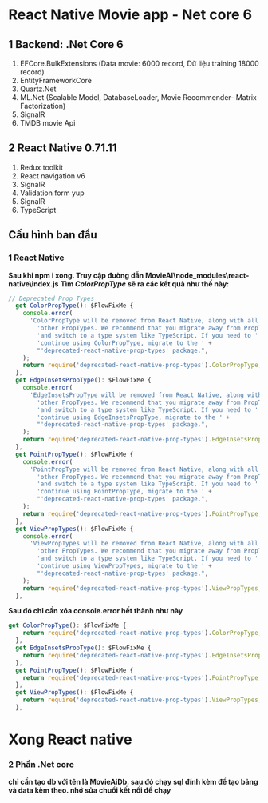 # React Native Movie app - Net core 6
## 1 Backend: .Net Core 6
<ol>
  <li>EFCore.BulkExtensions (Data movie: 6000 record, Dữ liệu training 18000 record)</li>
  <li>EntityFrameworkCore</li>
  <li>Quartz.Net</li>
  <li>ML.Net (Scalable Model, DatabaseLoader, Movie Recommender- Matrix Factorization)</li>
  <li>SignalR</li>
  <li>TMDB movie Api</li>
</ol>

## 2 React Native 0.71.11
<ol>
  <li>Redux toolkit</li>
  <li>React navigation v6</li>
  <li>SignalR</li>
  <li>Validation form yup</li>
  <li>SignalR</li>
  <li>TypeScript</li>
</ol>



## Cấu hình ban đầu
### 1 React Native
**Sau khi npm i xong. Truy cập đường dẫn MovieAI\node_modules\react-native\index.js**
**Tìm *ColorPropType* sẽ ra các kết quả như thế này:**
```javascript
// Deprecated Prop Types
  get ColorPropType(): $FlowFixMe {
    console.error(
      'ColorPropType will be removed from React Native, along with all ' +
        'other PropTypes. We recommend that you migrate away from PropTypes ' +
        'and switch to a type system like TypeScript. If you need to ' +
        'continue using ColorPropType, migrate to the ' +
        "'deprecated-react-native-prop-types' package.",
    );
    return require('deprecated-react-native-prop-types').ColorPropType;
  },
  get EdgeInsetsPropType(): $FlowFixMe {
    console.error(
      'EdgeInsetsPropType will be removed from React Native, along with all ' +
        'other PropTypes. We recommend that you migrate away from PropTypes ' +
        'and switch to a type system like TypeScript. If you need to ' +
        'continue using EdgeInsetsPropType, migrate to the ' +
        "'deprecated-react-native-prop-types' package.",
    );
    return require('deprecated-react-native-prop-types').EdgeInsetsPropType;
  },
  get PointPropType(): $FlowFixMe {
    console.error(
      'PointPropType will be removed from React Native, along with all ' +
        'other PropTypes. We recommend that you migrate away from PropTypes ' +
        'and switch to a type system like TypeScript. If you need to ' +
        'continue using PointPropType, migrate to the ' +
        "'deprecated-react-native-prop-types' package.",
    );
    return require('deprecated-react-native-prop-types').PointPropType;
  },
  get ViewPropTypes(): $FlowFixMe {
    console.error(
      'ViewPropTypes will be removed from React Native, along with all ' +
        'other PropTypes. We recommend that you migrate away from PropTypes ' +
        'and switch to a type system like TypeScript. If you need to ' +
        'continue using ViewPropTypes, migrate to the ' +
        "'deprecated-react-native-prop-types' package.",
    );
    return require('deprecated-react-native-prop-types').ViewPropTypes;
  },
```
**Sau đó chỉ cần xóa console.error hết thành như này**
```javascript
get ColorPropType(): $FlowFixMe {
    return require('deprecated-react-native-prop-types').ColorPropType;
  },
  get EdgeInsetsPropType(): $FlowFixMe {
    return require('deprecated-react-native-prop-types').EdgeInsetsPropType;
  },
  get PointPropType(): $FlowFixMe {
    return require('deprecated-react-native-prop-types').PointPropType;
  },
  get ViewPropTypes(): $FlowFixMe {
    return require('deprecated-react-native-prop-types').ViewPropTypes;
  },
```
# Xong React native

### 2 Phần .Net core
**chỉ cần tạo db với tên là MovieAiDb. sau đó chạy sql đính kèm để tạo bảng và data kèm theo. nhớ sửa chuổi kết nối để chạy**
